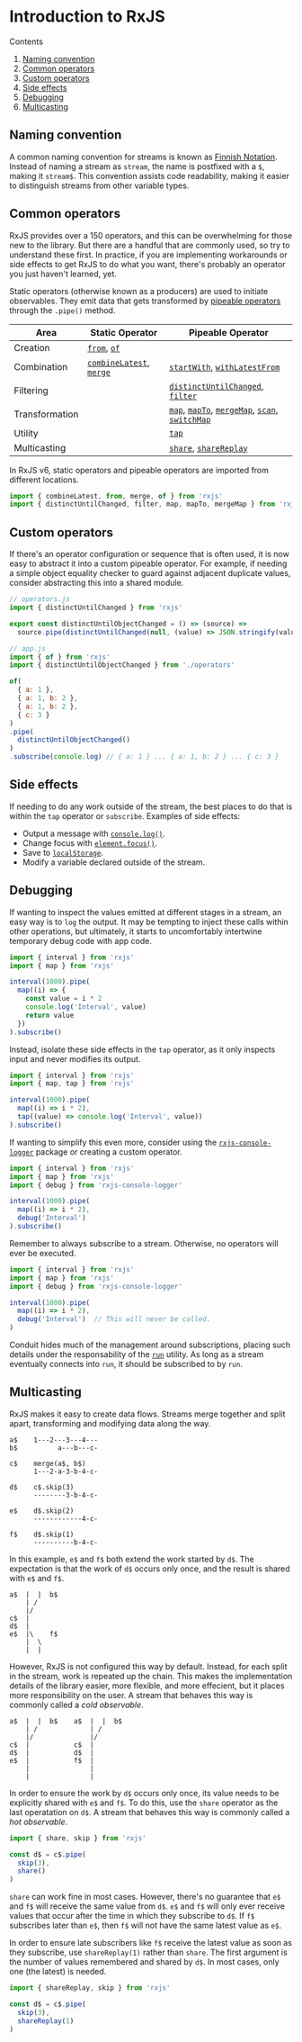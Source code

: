 # Introduction to RxJS

Contents

1. [Naming convention](#naming-convention)
2. [Common operators](#common-operators)
3. [Custom operators](#custom-operators)
4. [Side effects](#side-effects)
5. [Debugging](#debugging)
6. [Multicasting](#multicasting)

## Naming convention

A common naming convention for streams is known as [Finnish Notation](https://medium.com/@benlesh/observables-and-finnish-notation-df8356ed1c9b). Instead of naming a stream as `stream`, the name is postfixed with a `$`, making it `stream$`. This convention assists code readability, making it easier to distinguish streams from other variable types.

## Common operators

RxJS provides over a 150 operators, and this can be overwhelming for those new to the library. But there are a handful that are commonly used, so try to understand these first. In practice, if you are implementing workarounds or side effects to get RxJS to do what you want, there's probably an operator you just haven't learned, yet.

Static operators (otherwise known as a producers) are used to initiate observables. They emit data that gets transformed by [pipeable operators](https://github.com/ReactiveX/rxjs/blob/6.2.1/doc/pipeable-operators.md) through the `.pipe()` method.

| Area | Static Operator | Pipeable Operator |
| --- | --- | --- |
| Creation | [`from`], [`of`] | |
| Combination | [`combineLatest`], [`merge`] | [`startWith`], [`withLatestFrom`] |
| Filtering | | [`distinctUntilChanged`], [`filter`] |
| Transformation | | [`map`], [`mapTo`], [`mergeMap`], [`scan`], [`switchMap`] |
| Utility | | [`tap`] |
| Multicasting | | [`share`], [`shareReplay`] |

[`combineLatest`]: http://reactivex.io/rxjs/class/es6/Observable.js~Observable.html#static-method-combineLatest
[`distinctUntilChanged`]: http://reactivex.io/rxjs/class/es6/Observable.js~Observable.html#instance-method-distinctUntilChanged
[`filter`]: http://reactivex.io/rxjs/class/es6/Observable.js~Observable.html#instance-method-filter
[`from`]: http://reactivex.io/rxjs/class/es6/Observable.js~Observable.html#static-method-from
[`map`]: http://reactivex.io/rxjs/class/es6/Observable.js~Observable.html#instance-method-map
[`mapTo`]: http://reactivex.io/rxjs/class/es6/Observable.js~Observable.html#instance-method-mapTo
[`merge`]: http://reactivex.io/rxjs/class/es6/Observable.js~Observable.html#static-method-merge
[`mergeMap`]: http://reactivex.io/rxjs/class/es6/Observable.js~Observable.html#instance-method-mergeMap
[`of`]: http://reactivex.io/rxjs/class/es6/Observable.js~Observable.html#static-method-of
[`scan`]: http://reactivex.io/rxjs/class/es6/Observable.js~Observable.html#instance-method-scan
[`share`]: http://reactivex.io/rxjs/class/es6/Observable.js~Observable.html#instance-method-share
[`shareReplay`]: http://reactivex.io/rxjs/class/es6/Observable.js~Observable.html#instance-method-shareReplay
[`startWith`]: http://reactivex.io/rxjs/class/es6/Observable.js~Observable.html#instance-method-startWith
[`switchMap`]: http://reactivex.io/rxjs/class/es6/Observable.js~Observable.html#instance-method-switchMap
[`tap`]: http://reactivex.io/rxjs/class/es6/Observable.js~Observable.html#instance-method-do
[`withLatestFrom`]: http://reactivex.io/rxjs/class/es6/Observable.js~Observable.html#instance-method-withLatestFrom

In RxJS v6, static operators and pipeable operators are imported from different locations.

```js
import { combineLatest, from, merge, of } from 'rxjs'
import { distinctUntilChanged, filter, map, mapTo, mergeMap } from 'rxjs'
```

## Custom operators

If there's an operator configuration or sequence that is often used, it is now easy to abstract it into a custom pipeable operator. For example, if needing a simple object equality checker to guard against adjacent duplicate values, consider abstracting this into a shared module.

```js
// operators.js
import { distinctUntilChanged } from 'rxjs'

export const distinctUntilObjectChanged = () => (source) =>
  source.pipe(distinctUntilChanged(null, (value) => JSON.stringify(value)))

// app.js
import { of } from 'rxjs'
import { distinctUntilObjectChanged } from './operators'

of(
  { a: 1 },
  { a: 1, b: 2 },
  { a: 1, b: 2 },
  { c: 3 }
)
.pipe(
  distinctUntilObjectChanged()
)
.subscribe(console.log) // { a: 1 } ... { a: 1, b: 2 } ... { c: 3 }
```

## Side effects

If needing to do any work outside of the stream, the best places to do that is within the `tap` operator or `subscribe`. Examples of side effects:

* Output a message with [`console.log()`](https://developer.mozilla.org/en-US/docs/Web/API/Console/log).
* Change focus with [`element.focus()`](https://developer.mozilla.org/en-US/docs/Web/API/HTMLElement/focus).
* Save to [`localStorage`](https://developer.mozilla.org/en-US/docs/Web/API/Window/localStorage).
* Modify a variable declared outside of the stream.

## Debugging

If wanting to inspect the values emitted at different stages in a stream, an easy way is to `log` the output. It may be tempting to inject these calls within other operations, but ultimately, it starts to uncomfortably intertwine temporary debug code with app code.

```js
import { interval } from 'rxjs'
import { map } from 'rxjs'

interval(1000).pipe(
  map((i) => {
    const value = i * 2
    console.log('Interval', value)
    return value
  })
).subscribe()
```

Instead, isolate these side effects in the `tap` operator, as it only inspects input and never modifies its output.

```js
import { interval } from 'rxjs'
import { map, tap } from 'rxjs'

interval(1000).pipe(
  map((i) => i * 2),
  tap((value) => console.log('Interval', value))
).subscribe()
```

If wanting to simplify this even more, consider using the [`rxjs-console-logger`](https://github.com/donaldaverill/rxjs-console-logger-operator) package or creating a custom operator.

```js
import { interval } from 'rxjs'
import { map } from 'rxjs'
import { debug } from 'rxjs-console-logger'

interval(1000).pipe(
  map((i) => i * 2),
  debug('Interval')
).subscribe()
```

Remember to always subscribe to a stream. Otherwise, no operators will ever be executed.

```js
import { interval } from 'rxjs'
import { map } from 'rxjs'
import { debug } from 'rxjs-console-logger'

interval(1000).pipe(
  map((i) => i * 2),
  debug('Interval')  // This will never be called.
)
```

Conduit hides much of the management around subscriptions, placing such details under the responsability of the [`run`](../packages/conduit-rxjs/#run) utility. As long as a stream eventually connects into `run`, it should be subscribed to by `run`.

## Multicasting

RxJS makes it easy to create data flows. Streams merge together and split apart, transforming and modifying data along the way.

```
a$    1---2---3---4---
b$          a---b---c-

c$    merge(a$, b$)
      1---2-a-3-b-4-c-

d$    c$.skip(3)
      --------3-b-4-c-

e$    d$.skip(2)
      ------------4-c-

f$    d$.skip(1)
      ----------b-4-c-
```

In this example, `e$` and `f$` both extend the work started by `d$`. The expectation is that the work of `d$` occurs only once, and the result is shared with `e$` and `f$`.

```
a$  |  |  b$
    | /
    |/
c$  |
d$  |
e$  |\    f$
    |  \
    |  |
```

However, RxJS is not configured this way by default. Instead, for each split in the stream, work is repeated up the chain. This makes the implementation details of the library easier, more flexible, and more effecient, but it places more responsibility on the user. A stream that behaves this way is commonly called a *cold observable*.

```
a$  |  |  b$    a$  |  |  b$
    | /             | /
    |/              |/
c$  |           c$  |
d$  |           d$  |
e$  |           f$  |
    |               |
    |               |
```

In order to ensure the work by `d$` occurs only once, its value needs to be explicitly shared with `e$` and `f$`. To do this, use the `share` operator as the last operatation on `d$`. A stream that behaves this way is commonly called a *hot observable*.

```js
import { share, skip } from 'rxjs'

const d$ = c$.pipe(
  skip(3),
  share()
)
```

`share` can work fine in most cases. However, there's no guarantee that `e$` and `f$` will receive the same value from `d$`. `e$` and `f$` will only ever receive values that occur after the time in which they subscribe to `d$`. If `f$` subscribes later than `e$`, then `f$` will not have the same latest value as `e$`.

In order to ensure late subscribers like `f$` receive the latest value as soon as they subscribe, use `shareReplay(1)` rather than `share`. The first argument is the number of values remembered and shared by `d$`. In most cases, only one (the latest) is needed.

```js
import { shareReplay, skip } from 'rxjs'

const d$ = c$.pipe(
  skip(3),
  shareReplay(1)
)
```
